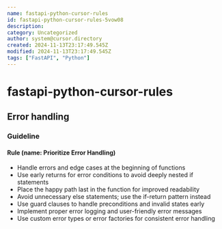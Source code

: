 ```yaml
---
name: fastapi-python-cursor-rules
id: fastapi-python-cursor-rules-5vow08
description: 
category: Uncategorized
author: system@cursor.directory
created: 2024-11-13T23:17:49.545Z
modified: 2024-11-13T23:17:49.545Z
tags: ["FastAPI", "Python"]
---
```


# fastapi-python-cursor-rules

## Error handling

### Guideline

#### Rule (name: Prioritize Error Handling)

- Handle errors and edge cases at the beginning of functions
- Use early returns for error conditions to avoid deeply nested if statements
- Place the happy path last in the function for improved readability
- Avoid unnecessary else statements; use the if-return pattern instead
- Use guard clauses to handle preconditions and invalid states early
- Implement proper error logging and user-friendly error messages
- Use custom error types or error factories for consistent error handling
